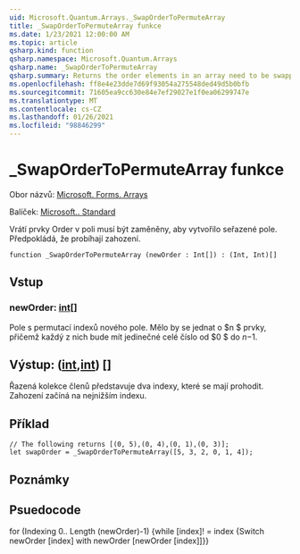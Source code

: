 ```yaml
---
uid: Microsoft.Quantum.Arrays._SwapOrderToPermuteArray
title: _SwapOrderToPermuteArray funkce
ms.date: 1/23/2021 12:00:00 AM
ms.topic: article
qsharp.kind: function
qsharp.namespace: Microsoft.Quantum.Arrays
qsharp.name: _SwapOrderToPermuteArray
qsharp.summary: Returns the order elements in an array need to be swapped to produce an ordered array. Assumes swaps occur in place.
ms.openlocfilehash: ff8e4e23dde7d69f93054a275548ded49d5b0bfb
ms.sourcegitcommit: 71605ea9cc630e84e7ef29027e1f0ea06299747e
ms.translationtype: MT
ms.contentlocale: cs-CZ
ms.lasthandoff: 01/26/2021
ms.locfileid: "98846299"
---
```

# <a name="_swapordertopermutearray-function"></a>_SwapOrderToPermuteArray funkce

Obor názvů: [Microsoft. Forms. Arrays](xref:Microsoft.Quantum.Arrays)

Balíček: [Microsoft.. Standard](https://nuget.org/packages/Microsoft.Quantum.Standard)


Vrátí prvky Order v poli musí být zaměněny, aby vytvořilo seřazené pole.
Předpokládá, že probíhají zahození.

```qsharp
function _SwapOrderToPermuteArray (newOrder : Int[]) : (Int, Int)[]
```


## <a name="input"></a>Vstup

### <a name="neworder--int"></a>newOrder: [int](xref:microsoft.quantum.lang-ref.int)[]

Pole s permutací indexů nového pole. Mělo by se jednat o $n $ prvky, přičemž každý z nich bude mít jedinečné celé číslo od $0 $ do $n-$1.



## <a name="output--intint"></a>Výstup: ([int](xref:microsoft.quantum.lang-ref.int),[int](xref:microsoft.quantum.lang-ref.int)) []

Řazená kolekce členů představuje dva indexy, které se mají prohodit. Zahození začíná na nejnižším indexu.

## <a name="example"></a>Příklad

```qsharp
// The following returns [(0, 5),(0, 4),(0, 1),(0, 3)];
let swapOrder = _SwapOrderToPermuteArray([5, 3, 2, 0, 1, 4]);
```

## <a name="remarks"></a>Poznámky

## <a name="psuedocode"></a>Psuedocode

for (Indexing 0.. Length (newOrder)-1) {while [index]! = index {Switch newOrder [index] with newOrder [newOrder [index]]}}